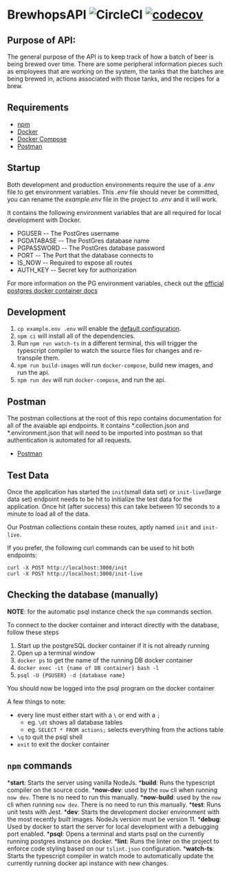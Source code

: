 # BrewhopsAPI ![CircleCI](https://circleci.com/gh/danvanhorn/brewhops-api.svg?style=svg&circle-token=0f17dce14c506204bc95e1e986c8f3f99cd725ec) [![codecov](https://codecov.io/gh/brewhops/api/branch/master/graph/badge.svg)](https://codecov.io/gh/brewhops/api)

## Purpose of API:
The general purpose of the API is to keep track of how a batch of beer is being brewed over time. There are some peripheral information pieces such as employees that are working on the system, the tanks that the batches are being brewed in, actions associated with those tanks, and the recipes for a brew.


## Requirements
* [npm](https://www.npmjs.com/get-npm)
* [Docker](https://docs.docker.com/install/)
* [Docker Compose](https://docs.docker.com/compose/install/)
* [Postman](https://www.getpostman.com/)

## Startup

Both development and production environments require the use of a *.env* file to get environment variables.
This *.env* file should never be committed, you can rename the *example.env* file in the project to *.env* and it will work.

It contains the following environment variables that are all required for local development with Docker.

* PGUSER     -- The PostGres username
* PGDATABASE -- The PostGres database name 
* PGPASSWORD -- The PostGres database password
* PORT       -- The Port that the database connects to
* IS_NOW     -- Required to expose all routes
* AUTH_KEY   -- Secret key for authorization

For more information on the PG environment variables, check out the [official postgres docker container docs](https://hub.docker.com/_/postgres/)

## Development
1. `cp example.env .env` will enable the [default configuration](example.env).
1. `npm ci` will install all of the dependencies.
1. Run `npm run watch-ts` in a different terminal, this will trigger the typescript compiler to watch the source files for changes and re-transpile them.
1. `npm run build-images` will run `docker-compose`, build new images, and run the api.
1. `npm run dev` will run `docker-compose`, and run the api.

## Postman
The postman collections at the root of this repo contains documentation for all of the avaiable api endpoints. It contains *.collection.json and *.environment.json that will need to be imported into postman so that authentication is automated for all requests.
* [Postman](https://www.getpostman.com/)


## Test Data
Once the application has started the `init`(small data set) or `init-live`(large data set) endpoint needs to be hit to initialize the test data for the application.  Once hit (after success) this can take between 10 seconds to a minute to load all of the data. 

Our Postman collections contain these routes, aptly named `init` and `init-live`.

If you prefer, the following curl commands can be used to hit both endpoints:
```
curl -X POST http://localhost:3000/init
curl -X POST http://localhost:3000/init-live
```

## Checking the database (manually)

__NOTE__: for the automatic psql instance check the `npm` commands section.

To connect to the docker container and interact directly with the database, follow these steps

1. Start up the postgreSQL docker container if it is not already running
1. Open up a terminal window
1. `docker ps` to get the name of the running DB docker container
1. `docker exec -it {name of DB container} bash -l`
1. `psql -U {PGUSER} -d {database name}`

You should now be logged into the psql program on the docker container

A few things to note:

* every line must either start with a `\` or end with a `;`
  * eg. `\dt` shows all database tables
  * eg. `SELECT * FROM actions;` selects everything from the actions table
* `\q` to quit the psql shell
* `exit` to exit the docker container

## `npm` commands
*__start__: Starts the server using vanilla NodeJs.
*__build__: Runs the typescript compiler on the source code.
*__now-dev__: used by the `now` cli when running `now dev`. There is no need to run this manually.
*__now-build__: used by the `now` cli when running `now dev`. There is no need to run this manually.
*__test__: Runs unit tests with Jest.
*__dev__: Starts the development docker environment with the most recently built images. NodeJs version must be version 11.
*__debug__: Used by docker to start the server for local development with a debugging port enabled.
*__psql__: Opens a terminal and starts psql on the currently running postgres instance on docker.
*__lint__: Runs the linter on the project to enforce code styling based on our `tslint.json` configuration.
*__watch-ts__: Starts the typescript compiler in watch mode to automatically update the currently running docker api instance with new changes.




